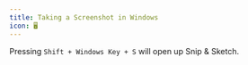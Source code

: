 ```yaml
---
title: Taking a Screenshot in Windows
icon: 🖥️
---
```


Pressing `Shift + Windows Key + S` will open up Snip & Sketch.
